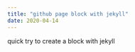 ```yaml
---
title: "github page block with jekyll"
date: 2020-04-14
---
```

quick try to create a block with jekyll
